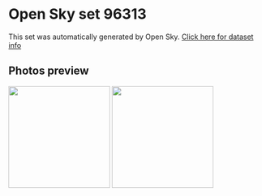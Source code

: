 # Open Sky set 96313
This set was automatically generated by Open Sky.
[Click here for dataset info](https://github.com/lewisevans2007/opensky/blob/master/dataset/96313/info.json)
## Photos preview
<img src="https://raw.githubusercontent.com/lewisevans2007/opensky/master/dataset/96313/photos.gif" width="200px"/>
<img src="https://raw.githubusercontent.com/lewisevans2007/opensky/master/dataset/96313/photos_bw.gif" width="200px"/>
